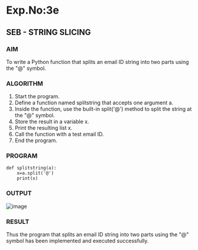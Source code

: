# Exp.No:3e
## SEB - STRING SLICING

### AIM  
To write a Python function that splits an email ID string into two parts using the "@" symbol.

### ALGORITHM

1. Start the program.
2. Define a function named splitstring that accepts one argument a.
3. Inside the function, use the built-in split('@') method to split the string at the "@" symbol.
4. Store the result in a variable x.
5. Print the resulting list x.
6. Call the function with a test email ID.
7. End the program.

### PROGRAM

```
def splitstring(a):
    x=a.split('@')
    print(x)

```

### OUTPUT
![image](https://github.com/user-attachments/assets/c542ee9a-566e-4b4d-8000-83adcd7862a4)

### RESULT
Thus the program that splits an email ID string into two parts using the "@" symbol has been implemented and executed successfully.
